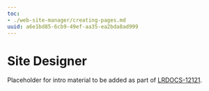 ```yaml
---
toc:
- ./web-site-manager/creating-pages.md
uuid: a6e1bd85-6cb9-49ef-aa35-ea2bda8ad999
---
```

# Site Designer

Placeholder for intro material to be added as part of [LRDOCS-12121](https://liferay.atlassian.net/browse/LRDOCS-12121).

<!-- Include the grid for the modules, here's Liferay Administrator's as an example:

::::{grid} 2
:gutter: 3 3 3 3

:::{grid-item-card}  Configuration
:link: ./liferay-administrator/configuration.md

Learn how to get started configuring Liferay DXP.
:::

:::{grid-item-card}  Users, Accounts, and Organizations
:link: ./liferay-administrator/users-accounts-organizations

Learn how Users, Accounts, and Organizations can be used to deliver for your needs on Liferay DXP.
:::

:::{grid-item-card}  User Data
:link: ./liferay-administrator/user-data.md

Learn how to manage user data.
:::

:::{grid-item-card}  Clustering
:link: ./liferay-administrator/clustering.md

Learn how to configure a Liferay cluster.
:::

:::{grid-item-card}  Security
:link: ./liferay-administrator/security.md

Learn how to secure your Liferay environment.
:::
::::
-->
